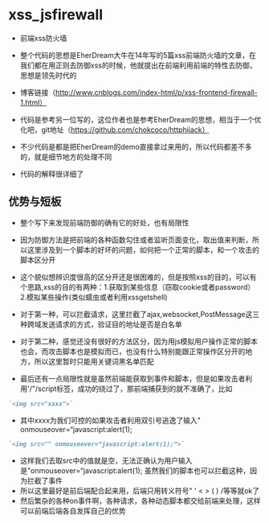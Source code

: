 # xss_jsfirewall
* 前端xss防火墙

* 整个代码的思想是EherDream大牛在14年写的5篇xss前端防火墙的文章，在我们都在用正则去防御xss的时候，他就提出在前端利用前端的特性去防御，思想是领先时代的
* 博客链接（http://www.cnblogs.com/index-html/p/xss-frontend-firewall-1.html）
* 代码是参考另一位写的，这位作者也是参考EherDream的思想，相当于一个优化吧，git地址（https://github.com/chokcoco/httphijack）
* 不少代码是都是把EherDream的demo直接拿过来用的，所以代码都差不多的，就是细节地方的处理不同
* 代码的解释很详细了
## 优势与短板
* 整个写下来发现前端防御的确有它的好处，也有局限性
* 因为防御方法是把前端的各种函数勾住或者监听页面变化，取出值来判断，所以这里涉及到一个脚本的好坏的问题，如何把一个正常的脚本，和一个攻击的脚本区分开
* 这个貌似想辨识度很高的区分开还是很困难的，但是按照xss的目的，可以有个思路,xss的目的有两种：1.获取到某些信息（窃取cookie或者password） 2.模拟某些操作(类似蠕虫或者利用xssgetshell)
* 对于第一种，可以拦截请求，这里拦截了ajax,websocket,PostMessage这三种跨域发送请求的方式，验证目的地址是否是白名单
* 对于第二种，感觉还没有很好的方法区分，因为用js模拟用户操作正常的脚本也会，而攻击脚本也是模拟而已，也没有什么特别能跟正常操作区分开的地方，所以这里暂时只能用关键词黑名单匹配

* 最后还有一点局限性就是虽然前端能获取到事件和脚本，但是如果攻击者利用'/"/script标签，成功的绕过了，那前端捕获到的就不准确了，比如
```markdown
`<img src="xxxx">`
```
* 其中xxxx为我们可控的如果攻击者利用双引号逃逸了输入" onmouseover=“javascript:alert(1);
```markdown
`<img src="" onmouseover=“javascript:alert(1);”>`
```
* 这样我们去取src中的值就是空，无法正确认为用户输入是"onmouseover=“javascript:alert(1);  虽然我们的脚本也可以拦截这种，因为拦截了事件
* 所以这里最好是前后端配合起来用，后端只用转义符号" ' < > ( ) /等等就ok了
* 然后繁杂的各种on事件啊，各种请求，各种动态脚本都交给前端来处理，这样可以前端后端各自发挥自己的优势

